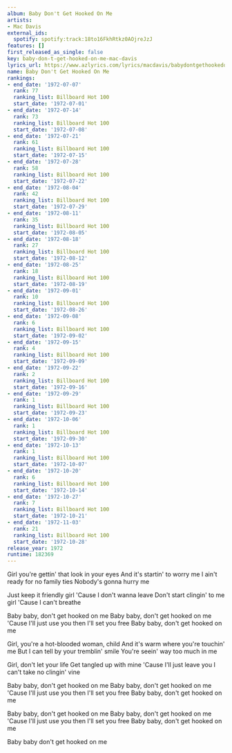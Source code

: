 ```yaml
---
album: Baby Don't Get Hooked On Me
artists:
- Mac Davis
external_ids:
  spotify: spotify:track:18to16FkhRtkz0AOjreJzJ
features: []
first_released_as_single: false
key: baby-don-t-get-hooked-on-me-mac-davis
lyrics_url: https://www.azlyrics.com/lyrics/macdavis/babydontgethookedonme.html
name: Baby Don't Get Hooked On Me
rankings:
- end_date: '1972-07-07'
  rank: 77
  ranking_list: Billboard Hot 100
  start_date: '1972-07-01'
- end_date: '1972-07-14'
  rank: 73
  ranking_list: Billboard Hot 100
  start_date: '1972-07-08'
- end_date: '1972-07-21'
  rank: 61
  ranking_list: Billboard Hot 100
  start_date: '1972-07-15'
- end_date: '1972-07-28'
  rank: 58
  ranking_list: Billboard Hot 100
  start_date: '1972-07-22'
- end_date: '1972-08-04'
  rank: 42
  ranking_list: Billboard Hot 100
  start_date: '1972-07-29'
- end_date: '1972-08-11'
  rank: 35
  ranking_list: Billboard Hot 100
  start_date: '1972-08-05'
- end_date: '1972-08-18'
  rank: 27
  ranking_list: Billboard Hot 100
  start_date: '1972-08-12'
- end_date: '1972-08-25'
  rank: 18
  ranking_list: Billboard Hot 100
  start_date: '1972-08-19'
- end_date: '1972-09-01'
  rank: 10
  ranking_list: Billboard Hot 100
  start_date: '1972-08-26'
- end_date: '1972-09-08'
  rank: 6
  ranking_list: Billboard Hot 100
  start_date: '1972-09-02'
- end_date: '1972-09-15'
  rank: 4
  ranking_list: Billboard Hot 100
  start_date: '1972-09-09'
- end_date: '1972-09-22'
  rank: 2
  ranking_list: Billboard Hot 100
  start_date: '1972-09-16'
- end_date: '1972-09-29'
  rank: 1
  ranking_list: Billboard Hot 100
  start_date: '1972-09-23'
- end_date: '1972-10-06'
  rank: 1
  ranking_list: Billboard Hot 100
  start_date: '1972-09-30'
- end_date: '1972-10-13'
  rank: 1
  ranking_list: Billboard Hot 100
  start_date: '1972-10-07'
- end_date: '1972-10-20'
  rank: 6
  ranking_list: Billboard Hot 100
  start_date: '1972-10-14'
- end_date: '1972-10-27'
  rank: 7
  ranking_list: Billboard Hot 100
  start_date: '1972-10-21'
- end_date: '1972-11-03'
  rank: 21
  ranking_list: Billboard Hot 100
  start_date: '1972-10-28'
release_year: 1972
runtime: 182369
---
```

Girl you're gettin' that look in your eyes
And it's startin' to worry me
I ain't ready for no family ties
Nobody's gonna hurry me

Just keep it friendly girl
'Cause I don't wanna leave
Don't start clingin' to me girl
'Cause I can't breathe

Baby baby, don't get hooked on me
Baby baby, don't get hooked on me
'Cause I'll just use you then I'll set you free
Baby baby, don't get hooked on me

Girl, you're a hot-blooded woman, child
And it's warm where you're touchin' me
But I can tell by your tremblin' smile
You're seein' way too much in me

Girl, don't let your life
Get tangled up with mine
'Cause I'll just leave you 
I can't take no clingin' vine

Baby baby, don't get hooked on me
Baby baby, don't get hooked on me
'Cause I'll just use you then I'll set you free
Baby baby, don't get hooked on me

Baby baby, don't get hooked on me
Baby baby, don't get hooked on me
'Cause I'll just use you then I'll set you free
Baby baby, don't get hooked on me

Baby baby don't get hooked on me
